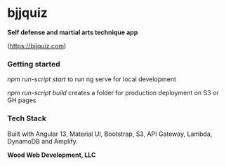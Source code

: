 # bjjquiz

**Self defense and martial arts technique app**

(https://bjjquiz.com)

### Getting started

_npm run-script start_ to run ng serve for local development

_npm run-script build_ creates a folder for production deployment on S3 or GH pages

### Tech Stack

Built with Angular 13, Material UI, Bootstrap, S3, API Gateway, Lambda, DynamoDB and Amplify.

**Wood Web Development, LLC**
